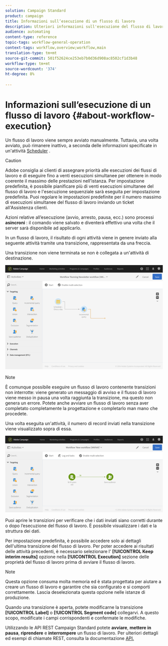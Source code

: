 ```yaml
---
solution: Campaign Standard
product: campaign
title: Informazioni sull’esecuzione di un flusso di lavoro
description: Ulteriori informazioni sull'esecuzione del flusso di lavoro.
audience: automating
content-type: reference
topic-tags: workflow-general-operation
context-tags: workflow,overview;workflow,main
translation-type: tm+mt
source-git-commit: 501f52624ce253eb7b0d36d908ac8502cf1d3b48
workflow-type: tm+mt
source-wordcount: '374'
ht-degree: 8%

---
```



# Informazioni sull’esecuzione di un flusso di lavoro {#about-workflow-execution}

Un flusso di lavoro viene sempre avviato manualmente. Tuttavia, una volta avviato, può rimanere inattivo, a seconda delle informazioni specificate in un&#39;attività [Scheduler](../../automating/using/scheduler.md) .

>[!CAUTION]
>
>  Adobe consiglia ai clienti di assegnare priorità alle esecuzioni dei flussi di lavoro e di eseguire fino a venti esecuzioni simultanee per ottenere in modo coerente il massimo delle prestazioni nell’istanza. Per impostazione predefinita, è possibile pianificare più di venti esecuzioni simultanee del flusso di lavoro e l&#39;esecuzione sequenziale sarà eseguita per impostazione predefinita. Puoi regolare le impostazioni predefinite per il numero massimo di esecuzioni simultanee del flusso di lavoro inviando un ticket all&#39;Assistenza clienti.

Azioni relative all’esecuzione (avvio, arresto, pausa, ecc.) sono processi **asincroni** : il comando viene salvato e diventerà effettivo una volta che il server sarà disponibile ad applicarlo.

In un flusso di lavoro, il risultato di ogni attività viene in genere inviato alla seguente attività tramite una transizione, rappresentata da una freccia.

Una transizione non viene terminata se non è collegata a un&#39;attività di destinazione.

![](assets/wkf_execution_1.png)

>[!NOTE]
>
>È comunque possibile eseguire un flusso di lavoro contenente transizioni non interrotte: viene generato un messaggio di avviso e il flusso di lavoro viene messo in pausa una volta raggiunta la transizione, ma questo non genera un errore. Potete anche avviare un flusso di lavoro senza aver completato completamente la progettazione e completarlo man mano che procedete.

Una volta eseguita un&#39;attività, il numero di record inviati nella transizione viene visualizzato sopra di essa.

![](assets/wkf_transition_count.png)

Puoi aprire le transizioni per verificare che i dati inviati siano corretti durante o dopo l’esecuzione del flusso di lavoro. È possibile visualizzare i dati e la struttura dei dati.

Per impostazione predefinita, è possibile accedere solo ai dettagli dell&#39;ultima transizione del flusso di lavoro. Per poter accedere ai risultati delle attività precedenti, è necessario selezionare l&#39; **[!UICONTROL Keep interim results]** opzione nella **[!UICONTROL Execution]** sezione delle proprietà del flusso di lavoro prima di avviare il flusso di lavoro.

>[!NOTE]
>
>Questa opzione consuma molta memoria ed è stata progettata per aiutare a creare un flusso di lavoro e garantire che sia configurato e si comporti correttamente. Lascia deselezionata questa opzione nelle istanze di produzione.

Quando una transizione è aperta, potete modificarne la transizione **[!UICONTROL Label]** o **[!UICONTROL Segment code]** collegarvi. A questo scopo, modificate i campi corrispondenti e confermate le modifiche.

Utilizzando le API REST Campaign Standard potete **avviare**, **mettere in pausa**, **riprendere** e **interrompere** un flusso di lavoro. Per ulteriori dettagli ed esempi di chiamate REST, consulta la documentazione [API.](../../api/using/controlling-a-workflow.md)
